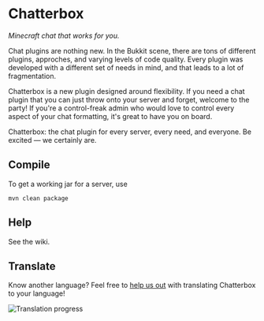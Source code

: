 Chatterbox
==========

*Minecraft chat that works for you.*

Chat plugins are nothing new. In the Bukkit scene, there are tons of different plugins, approches, and varying levels of code quality. Every plugin was developed with a different set of needs in mind, and that leads to a lot of fragmentation.

Chatterbox is a new plugin designed around flexibility. If you need a chat plugin that you can just throw onto your server and forget, welcome to the party! If you're a control-freak admin who would love to control every aspect of your chat formatting, it's great to have you on board.

Chatterbox: the chat plugin for every server, every need, and everyone. Be excited — we certainly are.

## Compile
To get a working jar for a server, use

    mvn clean package

## Help
See the wiki.

## Translate
Know another language? Feel free to [help us out](https://webtranslateit.com/en/projects/11623-Chatterbox) with
translating Chatterbox to your language!

![Translation progress](https://webtranslateit.com/api/projects/n02-HubG16hJFHcIcXtdKA/charts.png)
